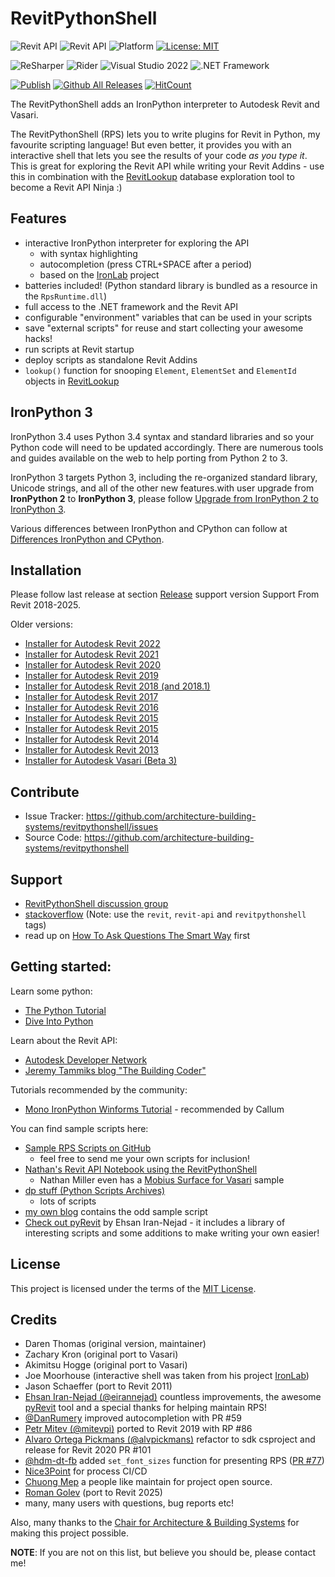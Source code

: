 # RevitPythonShell
![Revit API](https://img.shields.io/badge/Revit%20API%202024-blue.svg) ![Revit API](https://img.shields.io/badge/Revit%20API%202025-blue.svg)  ![Platform](https://img.shields.io/badge/platform-Windows-lightgray.svg) [![License: MIT](https://img.shields.io/badge/License-MIT-yellow.svg)](https://opensource.org/licenses/MIT)

![ReSharper](https://img.shields.io/badge/ReSharper-2021.3.3-yellow) ![Rider](https://img.shields.io/badge/Rider-2021.3.3-yellow) ![Visual Studio 2022](https://img.shields.io/badge/Visual_Studio_2022_Preview_2.0-17.1.0-yellow) ![.NET Framework](https://img.shields.io/badge/.NET_6.0-yellow)

[![Publish](../../actions/workflows/Workflow.yml/badge.svg)](../../actions)
[![Github All Releases](https://img.shields.io/github/downloads/architecture-building-systems/revitpythonshell/total?color=blue&label=Download)]()
[![HitCount](https://hits.dwyl.com/architecture-building-systems/revitpythonshell.svg?style=flat-square)](http://hits.dwyl.com/architecture-building-systems/revitpythonshell)

The RevitPythonShell adds an IronPython interpreter to Autodesk Revit and Vasari.

The RevitPythonShell (RPS) lets you to write plugins for Revit in Python, my favourite scripting language! But even
better, it provides you with an
interactive shell that lets you see the results of your code *as you type it*. This is great for exploring the Revit API
while
writing your Revit Addins - use this in combination with the [RevitLookup](https://github.com/jeremytammik/RevitLookup)
database exploration tool to become a Revit API Ninja :)

## Features

- interactive IronPython interpreter for exploring the API
    - with syntax highlighting
    - autocompletion (press CTRL+SPACE after a period)
    - based on the [IronLab](http://code.google.com/p/ironlab/) project
- batteries included! (Python standard library is bundled as a resource in the `RpsRuntime.dll`)
- full access to the .NET framework and the Revit API
- configurable "environment" variables that can be used in your scripts
- save "external scripts" for reuse and start collecting your awesome hacks!
- run scripts at Revit startup
- deploy scripts as standalone Revit Addins
- `lookup()` function for snooping `Element`, `ElementSet` and `ElementId` objects
  in [RevitLookup](https://github.com/jeremytammik/RevitLookup)

## IronPython 3

IronPython 3.4 uses Python 3.4 syntax and standard libraries and so your Python code will need to be updated accordingly. There are numerous tools and guides available on the web to help porting from Python 2 to 3.

IronPython 3 targets Python 3, including the re-organized standard library, Unicode strings, and all of the other new features.with user upgrade from **IronPython 2** to **IronPython 3**, please follow [Upgrade from IronPython 2 to IronPython 3](https://github.com/IronLanguages/ironpython3/blob/master/Documentation/upgrading-from-ipy2.md).

Various differences between IronPython and CPython can follow at [Differences IronPython and CPython](https://github.com/IronLanguages/ironpython3/blob/master/Documentation/differences-from-c-python.md).

## Installation

Please follow last release at section [Release](https://github.com/architecture-building-systems/revitpythonshell/releases/latest) support version Support From Revit 2018-2025.

Older versions:
- [Installer for Autodesk Revit 2022](https://github.com/architecture-building-systems/revitpythonshell/releases/download/2021.06.20/2021.06.20_Setup_RevitPythonShell_2022.exe)
- [Installer for Autodesk Revit 2021](https://github.com/architecture-building-systems/revitpythonshell/releases/download/2021.03.22/2021.03.22_Setup_RevitPythonShell_2021.exe)
- [Installer for Autodesk Revit 2020](https://github.com/architecture-building-systems/revitpythonshell/releases/download/2019.01.27/2020.01.19_Setup_RevitPythonShell_2020.exe)
- [Installer for Autodesk Revit 2019](https://github.com/architecture-building-systems/revitpythonshell/releases/download/2018.09.19/2018.09.19_Setup_RevitPythonShell_2019.exe)
- [Installer for Autodesk Revit 2018 (and 2018.1)](https://github.com/architecture-building-systems/revitpythonshell/releases/download/2017.07.24/2017.07.24_Setup_RevitPythonShell_2018.exe)
- [Installer for Autodesk Revit 2017](https://github.com/architecture-building-systems/revitpythonshell/releases/download/2017.04.06/2017.04.06_Setup_RevitPythonShell_2017.exe)
- [Installer for Autodesk Revit 2016](https://github.com/architecture-building-systems/revitpythonshell/releases/download/2017.03.07/2017.03.07_Setup_RevitPythonShell_2016.exe)
- [Installer for Autodesk Revit 2015](https://github.com/architecture-building-systems/revitpythonshell/releases/download/2017.03.07/2017.03.07_Setup_RevitPythonShell_2015.exe)
- [Installer for Autodesk Revit 2015](http://sustain.arch.ethz.ch/DPV/Setup_RevitPythonShell_2015.exe)
- [Installer for Autodesk Revit 2014](http://sustain.arch.ethz.ch/DPV/Setup_RevitPythonShell_2014.exe)
- [Installer for Autodesk Revit 2013](http://sustain.arch.ethz.ch/DPV/Setup_RevitPythonShell_2013_r159.msi)
- [Installer for Autodesk Vasari (Beta 3)](http://sustain.arch.ethz.ch/DPV/Setup_RevitPythonShell_Vasari_Beta3_r224.exe)

## Contribute

- Issue Tracker: https://github.com/architecture-building-systems/revitpythonshell/issues
- Source Code: https://github.com/architecture-building-systems/revitpythonshell

## Support

- [RevitPythonShell discussion group](http://groups.google.com/group/RevitPythonShell)
- [stackoverflow](http://stackoverflow.com) (Note: use the ```revit```, ``revit-api`` and ``revitpythonshell`` tags)
- read up on [How To Ask Questions The Smart Way](http://www.catb.org/esr/faqs/smart-questions.html) first

## Getting started:

Learn some python:

* [The Python Tutorial](https://docs.python.org/2/tutorial/)
* [Dive Into Python](http://www.diveintopython.net/)

Learn about the Revit API:

* [Autodesk Developer Network](https://www.autodesk.com/developer-network/open)
* [Jeremy Tammiks blog "The Building Coder"](http://thebuildingcoder.typepad.com/)

Tutorials recommended by the community:

* [Mono IronPython Winforms Tutorial](http://zetcode.com/tutorials/ironpythontutorial/) - recommended by Callum

You can find sample scripts here:

* [Sample RPS Scripts on GitHub](https://github.com/daren-thomas/rps-sample-scripts)
    * feel free to send me your own scripts for inclusion!
* [Nathan's Revit API Notebook using the RevitPythonShell](http://wiki.theprovingground.org/revit-api)
    * Nathan Miller even has a [Mobius Surface for Vasari](http://wiki.theprovingground.org/revit-api-py-parametric)
      sample
* [dp stuff (Python Scripts Archives)](http://dp-stuff.org/category/python-scripts)
    * lots of scripts
* [my own blog](http://darenatwork.blogspot.com/) contains the odd sample script
* [Check out pyRevit](http://www.pyrevitlabs.io) by Ehsan Iran-Nejad - it includes a library of
  interesting scripts and some additions to make writing your own easier!

## License

This project is licensed under the terms of the [MIT License](http://opensource.org/licenses/MIT).

## Credits

* Daren Thomas (original version, maintainer)
* Zachary Kron (original port to Vasari)
* Akimitsu Hogge (original port to Vasari)
* Joe Moorhouse (interactive shell was taken from his project [IronLab](http://ironlab.net/))
* Jason Schaeffer (port to Revit 2011)
* [Ehsan Iran-Nejad (@eirannejad)](https://github.com/eirannejad) countless improvements, the
  awesome [pyRevit](https://github.com/eirannejad/pyRevit) tool and a special thanks for helping maintain RPS!
* [@DanRumery](https://github.com/danrumery) improved autocompletion with PR #59
* [Petr Mitev (@mitevpi)](https://github.com/mitevpi) ported to Revit 2019 with RP #86
* [Alvaro Ortega Pickmans (@alvpickmans)](https://github.com/alvpickmans) refactor to sdk csproject and release for
  Revit 2020 PR #101
* [@hdm-dt-fb](https://github.com/hdm-dt-fb) added `set_font_sizes` function for presenting
  RPS ([PR #77](https://github.com/architecture-building-systems/revitpythonshell/pull/77))
* [Nice3Point](https://github.com/Nice3point) for process CI/CD
* [Chuong Mep](https://github.com/chuongmep/) a people like maintain for project open source.
* [Roman Golev](https://github.com/romangolev/) (port to Revit 2025)
* many, many users with questions, bug reports etc!

Also, many thanks to the
[Chair for Architecture & Building Systems](http://systems.arch.ethz.ch) for making this project possible.

**NOTE**: If you are not on this list, but believe you should be, please contact me!



